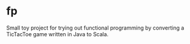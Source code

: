# fp

Small toy project for trying out functional programming by converting a TicTacToe game written in Java to Scala.

